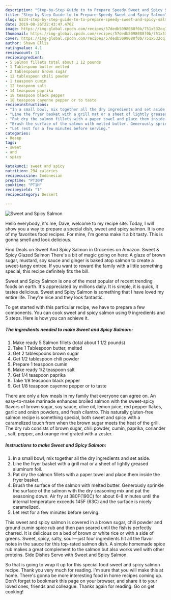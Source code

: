 ```yaml
---
description: "Step-by-Step Guide to to Prepare Speedy Sweet and Spicy Salmon"
title: "Step-by-Step Guide to to Prepare Speedy Sweet and Spicy Salmon"
slug: 6234-step-by-step-guide-to-to-prepare-speedy-sweet-and-spicy-salmon
date: 2019-08-26T22:43:47.476Z
image: https://img-global.cpcdn.com/recipes/57dedb5098088f0b/751x532cq70/sweet-and-spicy-salmon-recipe-main-photo.jpg
thumbnail: https://img-global.cpcdn.com/recipes/57dedb5098088f0b/751x532cq70/sweet-and-spicy-salmon-recipe-main-photo.jpg
cover: https://img-global.cpcdn.com/recipes/57dedb5098088f0b/751x532cq70/sweet-and-spicy-salmon-recipe-main-photo.jpg
author: Shawn Ellis
ratingvalue: 4.1
reviewcount: 11
recipeingredient:
- 5 Salmon fillets total about 1 12 pounds
- 1 Tablespoon butter melted
- 2 tablespoons brown sugar
- 12 tablespoon chili powder
- 1 teaspoon cumin
- 12 teaspoon salt
- 14 teaspoon paprika
- 18 teaspoon black pepper
- 18 teaspoon cayenne pepper or to taste
recipeinstructions:
- "In a small bowl, mix together all the dry ingredients and set aside."
- "Line the fryer basket with a grill mat or a sheet of lightly greased aluminum foil."
- "Pat dry the salmon fillets with a paper towel and place them inside the fryer basket."
- "Brush the surface of the salmon with melted butter. Generously sprinkle the surface of the salmon with the dry seasoning mix and pat the seasoning down. Air fry at 380F(190C) for about 6-8 minutes until the internal temperature exceeds 145F (63C) and the surface is nicely caramelized."
- "Let rest for a few minutes before serving."
categories:
- Resep
tags:
- sweet
- and
- spicy

katakunci: sweet and spicy
nutrition: 294 calories
recipecuisine: Indonesian
preptime: "PT30M"
cooktime: "PT1H"
recipeyield: "1"
recipecategory: Dessert

---
```



![Sweet and Spicy Salmon](https://img-global.cpcdn.com/recipes/57dedb5098088f0b/751x532cq70/sweet-and-spicy-salmon-recipe-main-photo.jpg)

Hello everybody, it's me, Dave, welcome to my recipe site. Today, I will show you a way to prepare a special dish, sweet and spicy salmon. It is one of my favorites food recipes. For mine, I'm gonna make it a bit tasty. This is gonna smell and look delicious.

Find Deals on Sweet And Spicy Salmon in Groceries on Amazon. Sweet &amp; Spicy Glazed Salmon There&#39;s a bit of magic going on here: A glaze of brown sugar, mustard, soy sauce and ginger is baked atop salmon to create a sweet-tangy entree. If you want to reward the family with a little something special, this recipe definitely fits the bill.

Sweet and Spicy Salmon is one of the most popular of recent trending foods on earth. It's appreciated by millions daily. It is simple, it is quick, it tastes delicious. Sweet and Spicy Salmon is something that I have loved my entire life. They're nice and they look fantastic.


To get started with this particular recipe, we have to prepare a few components. You can cook sweet and spicy salmon using 9 ingredients and 5 steps. Here is how you can achieve it.

##### The ingredients needed to make Sweet and Spicy Salmon::

1. Make ready 5 Salmon fillets (total about 1 1/2 pounds)
1. Take 1 Tablespoon butter, melted
1. Get 2 tablespoons brown sugar
1. Get 1/2 tablespoon chili powder
1. Prepare 1 teaspoon cumin
1. Make ready 1/2 teaspoon salt
1. Get 1/4 teaspoon paprika
1. Take 1/8 teaspoon black pepper
1. Get 1/8 teaspoon cayenne pepper or to taste


There are only a few meals in my family that everyone can agree on. An easy-to-make marinade enhances broiled salmon with the sweet-spicy flavors of brown sugar, soy sauce, olive oil, lemon juice, red pepper flakes, garlic and onion powders, and fresh cilantro. This naturally gluten-free salmon recipe is something special, both sweet and spicy with a caramelized touch from when the brown sugar meets the heat of the grill. The dry rub consists of brown sugar, chili powder, cumin, paprika, coriander , salt, pepper, and orange rind grated with a zester. 

##### Instructions to make Sweet and Spicy Salmon:

1. In a small bowl, mix together all the dry ingredients and set aside.
1. Line the fryer basket with a grill mat or a sheet of lightly greased aluminum foil.
1. Pat dry the salmon fillets with a paper towel and place them inside the fryer basket.
1. Brush the surface of the salmon with melted butter. Generously sprinkle the surface of the salmon with the dry seasoning mix and pat the seasoning down. Air fry at 380F(190C) for about 6-8 minutes until the internal temperature exceeds 145F (63C) and the surface is nicely caramelized.
1. Let rest for a few minutes before serving.


This sweet and spicy salmon is covered in a brown sugar, chili powder and ground cumin spice rub and then pan seared until the fish is perfectly charred. It is delicious on a bed of brown or white rice or with a side of greens. Sweet, spicy, salty, sour—just four ingredients hit all the flavor notes in the sauce for this top-rated salmon dish. A simple homemade spice rub makes a great complement to the salmon but also works well with other proteins. Side Dishes Serve with Sweet and Spicy Salmon. 

So that is going to wrap it up for this special food sweet and spicy salmon recipe. Thank you very much for reading. I'm sure that you will make this at home. There's gonna be more interesting food in home recipes coming up. Don't forget to bookmark this page on your browser, and share it to your loved ones, friends and colleague. Thanks again for reading. Go on get cooking!
